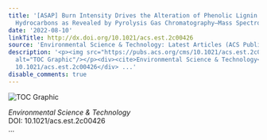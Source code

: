 ```yaml
---
title: '[ASAP] Burn Intensity Drives the Alteration of Phenolic Lignin to (Poly) Aromatic
  Hydrocarbons as Revealed by Pyrolysis Gas Chromatography–Mass Spectrometry (Py-GC/MS)'
date: '2022-08-10'
linkTitle: http://dx.doi.org/10.1021/acs.est.2c00426
source: 'Environmental Science & Technology: Latest Articles (ACS Publications)'
description: '<p><img src="https://pubs.acs.org/cms/10.1021/acs.est.2c00426/asset/images/medium/es2c00426_0006.gif"
  alt="TOC Graphic"/></p><div><cite>Environmental Science & Technology</cite></div><div>DOI:
  10.1021/acs.est.2c00426</div> ...'
disable_comments: true
---
```

<p><img src="https://pubs.acs.org/cms/10.1021/acs.est.2c00426/asset/images/medium/es2c00426_0006.gif" alt="TOC Graphic"/></p><div><cite>Environmental Science & Technology</cite></div><div>DOI: 10.1021/acs.est.2c00426</div> ...
